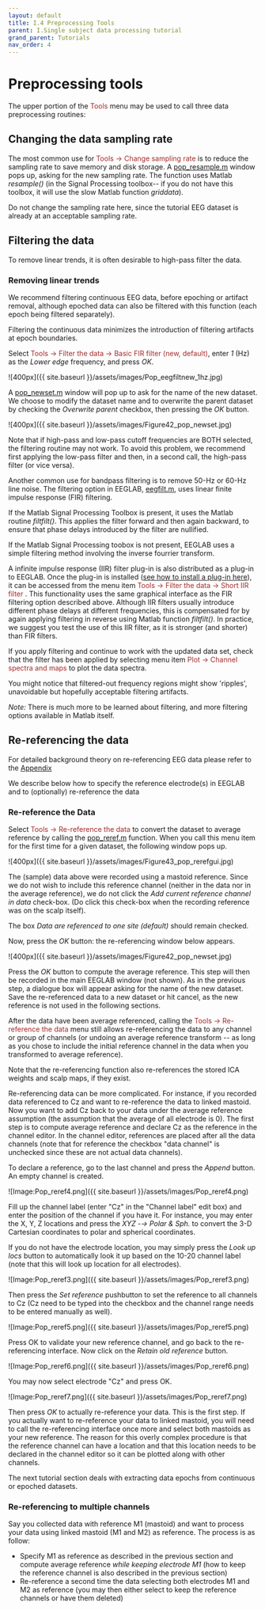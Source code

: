 ```yaml
---
layout: default
title: I.4 Preprocessing Tools
parent: I.Single subject data processing tutorial
grand_parent: Tutorials
nav_order: 4
---
```


Preprocessing tools
=====================
The upper portion of the <span style="color: brown">Tools</span> menu may be used
to call three data preprocessing routines:

Changing the data sampling rate
---------------------------------
The most common use for <font color=brown>Tools → Change sampling
rate</font> is to reduce the sampling rate to save memory and disk
storage. A [pop_resample.m](http://sccn.ucsd.edu/eeglab/locatefile.php?file=pop_resample.m) window pops up, asking for the new
sampling rate. The function uses Matlab *resample()* (in the Signal
Processing toolbox-- if you do not have this toolbox, it will use the
slow Matlab function *griddata*).

Do not change the sampling rate here, since
the tutorial EEG dataset is already at an acceptable sampling rate.

Filtering the data
-------------------
To remove linear trends, it is often desirable to high-pass filter the
data.

### Removing linear trends

We recommend filtering continuous EEG data, before epoching or
artifact removal, although epoched data can also be filtered with this
function (each epoch being filtered separately). 

Filtering the
continuous data minimizes the introduction of filtering artifacts at
epoch boundaries.

Select <span style="color: brown">Tools → Filter the data → Basic FIR filter (new, default)</span>, enter *1* (Hz) as the *Lower edge* frequency,
and press *OK*.


![400px]({{ site.baseurl }}/assets/images/Pop_eegfiltnew_1hz.jpg)


A [pop_newset.m]() window will pop up to ask for the name of
the new dataset. We choose to modify the dataset name and to overwrite
the parent dataset by checking the *Overwrite parent* checkbox, then
pressing the *OK* button.


![400px]({{ site.baseurl }}/assets/images/Figure42_pop_newset.jpg)


Note that if high-pass and low-pass cutoff frequencies are BOTH
selected, the filtering routine may not work. To avoid this problem,
we recommend first applying the low-pass filter and then, in a second
call, the high-pass filter (or vice versa).
 
 
Another common use for bandpass filtering is to remove 50-Hz or 60-Hz
line noise. The filtering option in EEGLAB, [eegfilt.m](http://sccn.ucsd.edu/eeglab/locatefile.php?file=eegfilt.m),
uses linear finite impulse response (FIR) filtering. 

If the Matlab
Signal Processing Toolbox is present, it uses the Matlab routine
*filtfilt()*. This applies the filter forward and then again backward,
to ensure that phase delays introduced by the filter are nullified. 

If the Matlab Signal Processing toobox is not present, EEGLAB uses a
simple filtering method involving the inverse fourrier transform.

A infinite impulse response (IIR) filter plug-in is also distributed
as a plug-in to EEGLAB. Once the plug-in is installed ([see how to
install a plug-in
here](https://sccn.ucsd.edu/wiki/EEGLAB_Extensions#)), it can be
accessed from the menu item <span style="color: brown">Tools → Filter the data → Short IIR filter </span>. This functionality uses the same
graphical interface as the FIR filtering option described above.
Although IIR filters usually introduce different phase delays at
different frequencies, this is compensated for by again applying
filtering in reverse using Matlab function *filtfilt()*. In practice,
we suggest you test the use of this IIR filter, as it is stronger (and
shorter) than FIR filters.

If you apply filtering and continue to work with the updated data set,
check that the filter has been applied by selecting menu item
<span style="color: brown">Plot → Channel spectra and maps</span> to plot the
data spectra. 

You might notice that filtered-out frequency regions
might show 'ripples', unavoidable but hopefully acceptable filtering
artifacts. 

*Note:* There is much more to be learned about filtering,
and more filtering options available in Matlab itself.

Re-referencing the data
-------------------------
For detailed background theory on re-referencing EEG data please refer to the [Appendix](/tutorials/IV.Appendix/rereferencing_background.html)

We describe below how to specify the reference electrode(s) in EEGLAB
and to (optionally) re-reference the data

### Re-reference the Data

Select <span style="color: brown">Tools → Re-reference the data</span> to
convert the dataset to average reference by calling the [pop_reref.m](http://sccn.ucsd.edu/eeglab/locatefile.php?file=pop_reref.m) function. When you call this menu item for the
first time for a given dataset, the following window pops up.


![400px]({{ site.baseurl }}/assets/images/Figure43_pop_rerefgui.jpg)


The (sample) data above were recorded using a mastoid reference. Since
we do not wish to include this reference channel (neither in the data
nor in the average reference), we do not click the *Add current
reference channel in data* check-box. (Do click this check-box when
the recording reference was on the scalp itself). 

The box *Data are
referenced to one site (default)* should remain checked.

Now, press the *OK* button: the re-referencing window below appears.


![400px]({{ site.baseurl }}/assets/images/Figure42_pop_newset.jpg)


Press the *OK* button to compute the average reference. This step will
then be recorded in the main EEGLAB window (not shown). As in the
previous step, a dialogue box will appear asking for the name of the
new dataset. Save the re-referenced data to a new dataset or hit
cancel, as the new reference is not used in the following sections.

After the data have been average referenced, calling the
<span style="color: brown">Tools → Re-reference the data</span> menu still
allows re-referencing the data to any channel or group of channels (or
undoing an average reference transform -- as long as you chose to
include the initial reference channel in the data when you transformed
to average reference).

Note that the re-referencing function also re-references the stored
ICA weights and scalp maps, if they exist.

Re-referencing data can be more complicated. For instance, if you
recorded data referenced to Cz and want to re-reference the data to
linked mastoid. Now you want to add Cz back to your data under the
average reference assumption (the assumption that the average of all
electrode is 0). The first step is to compute average reference and
declare Cz as the reference in the channel editor. In the channel
editor, references are placed after all the data channels (note that
for reference the checkbox "data channel" is unchecked since these are
not actual data channels).
 
To declare a reference, go to the last
channel and press the *Append* button. An empty channel is created.



![Image:Pop_reref4.png]({{ site.baseurl }}/assets/images/Pop_reref4.png)



Fill up the channel label (enter "Cz" in the "Channel label" edit box)
and enter the position of the channel if you have it. For instance,
you may enter the X, Y, Z locations and press the *XYZ -→ Polar &
Sph.* to convert the 3-D Cartesian coordinates to polar and spherical
coordinates. 

If you do not have the electrode location, you may simply
press the *Look up locs* button to automatically look it up based on
the 10-20 channel label (note that this will look up location for all
electrodes).



![Image:Pop_reref3.png]({{ site.baseurl }}/assets/images/Pop_reref3.png)



Then press the *Set reference* pushbutton to set the reference to all
channels to Cz (Cz need to be typed into the checkbox and the channel
range needs to be entered manually as well).



![Image:Pop_reref5.png]({{ site.baseurl }}/assets/images/Pop_reref5.png)



Press OK to validate your new reference channel, and go back to the
re-referencing interface. Now click on the *Retain old reference*
button.



![Image:Pop_reref6.png]({{ site.baseurl }}/assets/images/Pop_reref6.png)


You may now select electrode "Cz" and press OK.



![Image:Pop_reref7.png]({{ site.baseurl }}/assets/images/Pop_reref7.png)



Then press *OK* to actually re-reference your data. This is the first
step. If you actually want to re-reference your data to linked
mastoid, you will need to call the re-referencing interface once more
and select both mastoids as your new reference.
The reason for this overly complex procedure is that the reference
channel can have a location and that this location needs to be
declared in the channel editor so it can be plotted along with other
channels.

The next tutorial section deals with extracting data epochs from
continuous or epoched datasets.

### Re-referencing to multiple channels

Say you collected data with reference M1 (mastoid) and want to process
your data using linked mastoid (M1 and M2) as reference. The process is
as follow:

-   Specify M1 as reference as described in the previous section and
    compute average reference *while keeping electrode M1* (how to
    keep the reference channel is also described in the previous
    section)
-   Re-reference a second time the data selecting both electrodes M1 and
    M2 as reference (you may then either select to keep the reference
    channels or have them deleted)
